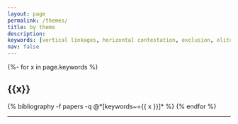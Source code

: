 ```yaml
---
layout: page
permalink: /themes/
title: by theme
description:   
keywords: [vertical linkages, horizontal contestation, exclusion, elite connections, methods]
nav: false
---
```



<!-- _pages/publications.md -->
<div class="publications">

{%- for x in page.keywords %}
  <h2 class="key" id = {{x}}>{{x}}</h2>
  {% bibliography -f papers -q @*[keywords~={{ x }}]* %}
{% endfor %}

</div>


---
